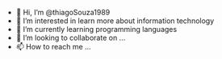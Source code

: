 - 👋 Hi, I’m @thiagoSouza1989
- 👀 I’m interested in learn more about information technology
- 🌱 I’m currently learning programming languages
- 💞️ I’m looking to collaborate on ...
- 📫 How to reach me ...

<!---
thiagoSouza1989/thiagoSouza1989 is a ✨ special ✨ repository because its `README.md` (this file) appears on your GitHub profile.
You can click the Preview link to take a look at your changes.
--->

